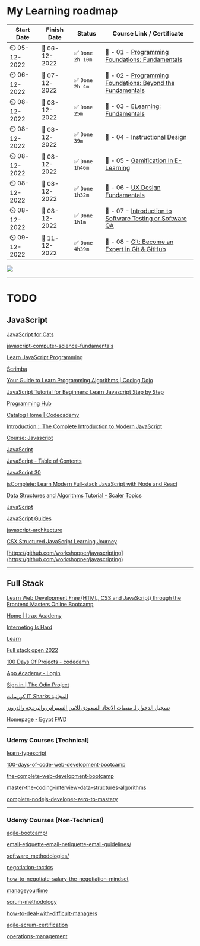 # My Learning roadmap

Start Date | Finish Date | Status | Course Link / Certificate
------------ | ------------- | ------------- | -------------
⏲️   05-12-2022  | 📅  06-12-2022   | ✅ `Done` `2h 10m`  |  💼  - 01 - [Programming Foundations: Fundamentals](https://user-images.githubusercontent.com/18606136/205850580-981680fe-a56d-439a-b9cf-e96ca41066b6.png)
⏲️   06-12-2022  | 📅  07-12-2022   | ✅ `Done` `2h 4m`  |  💼  - 02 - [Programming Foundations: Beyond the Fundamentals](https://user-images.githubusercontent.com/18606136/206301083-1fc350f6-328e-4aa9-8a56-b18e864ba686.png)
⏲️   08-12-2022  | 📅  08-12-2022   | ✅ `Done` `25m`  |  💼  - 03 - [ELearning: Fundamentals](https://user-images.githubusercontent.com/18606136/206438868-70b8ea35-bb8c-4445-8dbf-deed745eb513.png)
⏲️   08-12-2022  | 📅  08-12-2022   | ✅ `Done` `39m`  |  💼  - 04 - [Instructional Design](https://user-images.githubusercontent.com/18606136/206454141-e18823f1-220c-4b36-bd84-54c62c8c597d.png)
⏲️   08-12-2022  | 📅  08-12-2022   | ✅ `Done` `1h46m`  |  💼  - 05 - [Gamification In E-Learning](https://user-images.githubusercontent.com/18606136/206458659-2434be9a-45e6-4271-bce6-a8c60f0d89d4.png)
⏲️   08-12-2022  | 📅  08-12-2022   | ✅ `Done` `1h32m`  |  💼  - 06 - [UX Design Fundamentals](https://user-images.githubusercontent.com/18606136/206509626-47b6de57-6037-44c3-9d52-ab0a4da932ae.png)
⏲️   08-12-2022  | 📅  08-12-2022   | ✅ `Done` `1h1m`  |  💼  - 07 - [Introduction to Software Testing or Software QA](https://www.udemy.com/course/introduction-to-software-testing-or-software-qa/?id=*fXwwmOZxWA&mid=39197&u1=120189_&murl=https://www.udemy.com/&ranMID=39197&ranEAID=*fXwwmOZxWA&ranSiteID=.fXwwmOZxWA-yJ6AnnVHeOfy_6efI._ZnA&LSNPUBID=*fXwwmOZxWA&utm_source=aff-campaign&utm_medium=udemyads)
⏲️   09-12-2022  | 📅  11-12-2022   | ✅ `Done` `4h39m`  |  💼  - 08 - [Git: Become an Expert in Git & GitHub](https://www.udemy.com/course/git-expert-4-hours/)

<img src="https://img.shields.io/badge/Total%20Number%20Of%20Hours%20Spent-11h36m-blue">

---
#  TODO
## JavaScript

[JavaScript for Cats](http://jsforcats.com/)

[javascript-computer-science-fundamentals](https://www.rithmschool.com/courses/javascript-computer-science-fundamentals)

[Learn JavaScript Programming](https://www.programiz.com/javascript)

[Scrimba](https://scrimba.com/topic/javascript?ref=java5cript.com)

[Your Guide to Learn Programming Algorithms | Coding Dojo](https://algorithm.codingdojo.com/lesson)

[JavaScript Tutorial for Beginners: Learn Javascript Step by Step](https://www.guru99.com/interactive-javascript-tutorials.html)

[Programming Hub](https://programminghub.io/learn)

[Catalog Home | Codecademy](https://www.codecademy.com/catalog)

[Introduction :: The Complete Introduction to Modern JavaScript](https://jscomplete.com/learn/complete-intro-modern-javascript)

[Course: Javascript](https://maharatech.gov.eg/course/view.php?id=741)

[JavaScript](https://egghead.io/q/javascript?access_state=free)

[JavaScript - Table of Contents](https://www.quirksmode.org/js/contents.html)

[JavaScript 30](https://javascript30.com/)

[jsComplete: Learn Modern Full-stack JavaScript with Node and React](https://jscomplete.com/)

[Data Structures and Algorithms Tutorial - Scaler Topics](https://www.scaler.com/topics/data-structures/)

[JavaScript](https://www.codeguage.com/courses/js/)

[JavaScript Guides](https://sebhastian.com/javascript-tutorials/)

[javascript-architecture](https://data-flair.training/blogs/javascript-architecture/)

[CSX Structured JavaScript Learning Journey](https://csx.codesmith.io/home)

[https://github.com/workshopper/javascripting](https://github.com/workshopper/javascripting)

---

## Full Stack

[Learn Web Development Free (HTML, CSS and JavaScript) through the Frontend Masters Online Bootcamp](https://frontendmasters.com/bootcamp/)

[Home | Itrax Academy](https://itraxacademy.com/)

[Interneting Is Hard](https://www.internetingishard.com/)

[Learn](https://web.dev/learn/)

[Full stack open 2022](https://fullstackopen.com/en/)

[100 Days Of Projects - codedamn](https://codedamn.com/learn/100-days-of-projects)

[App Academy - Login](https://my.appacademy.io/login?returnUrl=https%3A%2F%2Fmy.appacademy.io%2F)

[Sign in | The Odin Project](https://www.theodinproject.com/dashboard)

[كورسات IT Sharks المجانية](https://it-sharks.com/)

[تسجيل الدخول لـ منصات الاتحاد السعودي للامن السيبراني والبرمجة والدرونز](https://sso.safcsp.cloud/auth/realms/main/protocol/openid-connect/auth?client_id=dashboard&redirect_uri=https%3A%2F%2Fsatr.codes%2Fcourses%2F7134c272-d7d6-40cf-bf3f-05cbe4f02fed%2Fsession%2F57c9442f-01ad-47f4-b00d-d0bc0091bf9a%2Fview&state=47199b50-721a-4288-8387-8af89f32097b&response_mode=fragment&response_type=code&scope=openid&nonce=70cc73dc-e4a3-458b-80e6-0c8f961dda87)

[Homepage - Egypt FWD](https://egfwd.com/)

---

### Udemy Courses [Technical]

[learn-typescript](https://www.udemy.com/course/learn-typescript/)

[100-days-of-code-web-development-bootcamp](https://www.udemy.com/course/100-days-of-code-web-development-bootcamp/)

[the-complete-web-development-bootcamp](https://www.udemy.com/course/the-complete-web-development-bootcamp/)

[master-the-coding-interview-data-structures-algorithms](https://www.udemy.com/course/master-the-coding-interview-data-structures-algorithms/)

[complete-nodejs-developer-zero-to-mastery](https://www.udemy.com/course/complete-nodejs-developer-zero-to-mastery/)

---

### Udemy Courses [Non-Technical]

[agile-bootcamp/](https://www.udemy.com/course/agile-bootcamp/)

[email-etiquette-email-netiquette-email-guidelines/](https://www.udemy.com/course/email-etiquette-email-netiquette-email-guidelines/)

[software_methodologies/](https://www.udemy.com/course/software_methodologies/)

[negotiation-tactics](https://www.udemy.com/course/negotiation-tactics/)

[how-to-negotiate-salary-the-negotiation-mindset](https://www.udemy.com/course/how-to-negotiate-salary-the-negotiation-mindset/)

[manageyourtime](https://www.udemy.com/course/manageyourtime)

[scrum-methodology](https://www.udemy.com/course/scrum-methodology/)

[how-to-deal-with-difficult-managers](https://www.udemy.com/course/how-to-deal-with-difficult-managers)

[agile-scrum-certification](https://www.udemy.com/course/agile-scrum-certification)

[operations-management](https://www.udemy.com/course/operations-management/)

<!-- ⭕️ /> 
